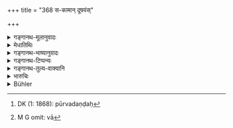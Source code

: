 +++
title = "368 स-कामान् दूषयंस्"

+++

<details><summary>गङ्गानथ-मूलानुवादः</summary>

A man of equal status defiling a willing maiden shall not suffer amputation of fingers; he should be made to pay the fine of two hundred with a view to prevent repetition.—(368)
</details>

<details><summary>मेधातिथिः</summary>

**सकामाम्** इत्य् अनुवादः, पूर्वस्यापि सकामविषयात् । अभिषह्य करणे पूर्वं दण्डः,[^२६१] अप्रकाशं चौर्यवद् द्विशतो ऽङ्गुलीच्छेदवर्जितः । अथ कस्मिंश्चित् पुरुषे ऽनुरागवती कन्या तेन संयुज्यमाना कन्यात्वनिवृत्तौ सकामा येन विकृतीक्रियते तस्यायं दण्डः । अथ वा[^२६२] हस्तस्पर्शमात्रम् इह दूषण । प्रार्थनीयायाः कन्याया हस्तस्पर्शः "मया स्पृष्टां ज्ञात्वा नान्य एताम् अर्थैष्यते ऽन्यस्मिन्न् अनुरागिणीं मन्यमानः" ॥ ८.३६८ ॥


[^२६२]:
     M G omit: vā


[^२६१]:
     DK (1: 1868): pūrvadaṇḍaḥ
</details>

<details><summary>गङ्गानथ-भाष्यानुवादः</summary>

Inasmuch as the foregoing verse also pertains to the case of a willing maiden, the penalty therein laid down applies to the case where the man defiles her through sheer audacity; while in a case where he does it by stealth, secretly like a thief, the punishment shall consist of the fine of two hundred, without the amputation of the fingers.

Or, the text may refer to the following case—

If the maiden happens to be in lore with a certain man, and having had intercourse with him has lost her virginity,—then since the girl was willing, the man, for the crime of defiling her, shall suffer the penalty here laid down.

Or, the ‘*defiling*’ meant here may be taken as the *touching of the hand* and some such part of the body; the man’s motive being—‘if people see me touching her hand, they will think that she loves me and then no one else will seek for her baud, and she shall be mine.’—(368)
</details>

<details><summary>गङ्गानथ-टिप्पन्यः</summary>

This verse is quoted in *Vivādaratnākara* (p. 403), which adds that this
applies to the case where the maiden is of a lower caste;—in
*Parāśaramādhava* (Vyavahāra, p. 321);—in *Mitākṣarā* (2.288) as
providing for a case where the finger-defilement occurs in the case of a
willing maiden. *Bālambhaṭṭī* adds that ‘*tulyaḥ*’ means a man of the
same caste as the girl;—he is to be fined 200 with a view to prevent
repetition.

It is quoted in *Vīramitrodaya* (Vyavahāra, 157a).
</details>

<details><summary>गङ्गानथ-तुल्य-वाक्यानि</summary>

**(verses 8.364-368)  
**

See Comparative notes for [Verse
8.364](http://www.wisdomlib.org/hinduism/book/manusmriti-with-the-commentary-of-medhatithi/d/doc201297.html#comparative-notes "English translation of verse").
</details>

<details><summary>भारुचिः</summary>

असमास्व् (?) एतत् स्यात् कन्यासूत्तमस्य ॥ ८.३६७ ॥
</details>

<details><summary>Bühler</summary>

368	A man (of) equal (caste) who defiles a willing maiden shall not suffer the amputation of his fingers, but shall pay a fine of two hundred (panas) in order to deter him from a repetition (of the offence).
</details>
